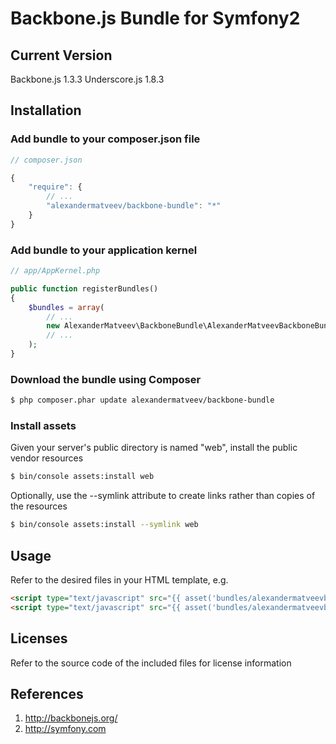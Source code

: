 Backbone.js Bundle for Symfony2
=======================

## Current Version

Backbone.js 1.3.3
Underscore.js 1.8.3

## Installation

### Add bundle to your composer.json file

``` js
// composer.json

{
    "require": {
		// ...
        "alexandermatveev/backbone-bundle": "*"
    }
}
```

### Add bundle to your application kernel

``` php
// app/AppKernel.php

public function registerBundles()
{
    $bundles = array(
        // ...
        new AlexanderMatveev\BackboneBundle\AlexanderMatveevBackboneBundle(),
        // ...
    );
}
```

### Download the bundle using Composer

``` bash
$ php composer.phar update alexandermatveev/backbone-bundle
```

### Install assets

Given your server's public directory is named "web", install the public vendor resources

``` bash
$ bin/console assets:install web
```

Optionally, use the --symlink attribute to create links rather than copies of the resources 

``` bash
$ bin/console assets:install --symlink web
```

## Usage

Refer to the desired files in your HTML template, e.g.

``` html
<script type="text/javascript" src="{{ asset('bundles/alexandermatveevbackbone/js/underscore-min.js') }}"></script>
<script type="text/javascript" src="{{ asset('bundles/alexandermatveevbackbone/js/backbone-min.js') }}"></script>
```

## Licenses

Refer to the source code of the included files for license information

## References

1. http://backbonejs.org/
2. http://symfony.com
